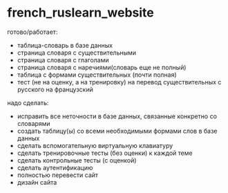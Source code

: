 # french_ruslearn_website
готово/работает:
- таблица-словарь в базе данных
- страница словаря с существительными
- страница словаря с глаголами
- страница словаря с наречиями(словарь еще не полный)
- таблица с формами существительных (почти полная)
- тест (не на оценку, а на тренировку) на перевод существительных с русского на французский

надо сделать:
- исправить все неточности в базе данных, связанные конкретно со словарями
- создать таблицу(ы) со всеми необходимыми формами слов в базе данных
- сделать вспомогательную виртуальную клавиатуру
- сделать тренировочные тесты (без оценки) к каждой теме
- сделать контрольные тесты (с оценкой)
- сделать аутентификацию
- полностью перевести сайт
- дизайн сайта